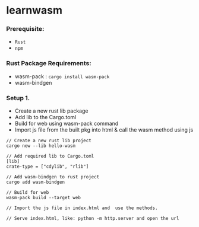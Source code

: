 # learnwasm

### Prerequisite:
- `Rust`
- `npm`

### Rust Package Requirements:
- wasm-pack : `cargo install wasm-pack`
- wasm-bindgen


### Setup 1.
- Create a new rust lib package
- Add lib to the Cargo.toml 
- Build for web using wasm-pack command
- Import js file from the built pkg into html & call the wasm method using js 

```text
// Create a new rust lib project
cargo new --lib hello-wasm

// Add required lib to Cargo.toml
[lib]
crate-type = ["cdylib", "rlib"]

// Add wasm-bindgen to rust project
cargo add wasm-bindgen

// Build for web
wasm-pack build --target web

// Import the js file in index.html and  use the methods.

// Serve index.html, like: python -m http.server and open the url
```
